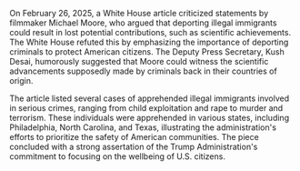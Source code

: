 On February 26, 2025, a White House article criticized statements by filmmaker Michael Moore, who argued that deporting illegal immigrants could result in lost potential contributions, such as scientific achievements. The White House refuted this by emphasizing the importance of deporting criminals to protect American citizens. The Deputy Press Secretary, Kush Desai, humorously suggested that Moore could witness the scientific advancements supposedly made by criminals back in their countries of origin.

The article listed several cases of apprehended illegal immigrants involved in serious crimes, ranging from child exploitation and rape to murder and terrorism. These individuals were apprehended in various states, including Philadelphia, North Carolina, and Texas, illustrating the administration's efforts to prioritize the safety of American communities. The piece concluded with a strong assertation of the Trump Administration's commitment to focusing on the wellbeing of U.S. citizens.